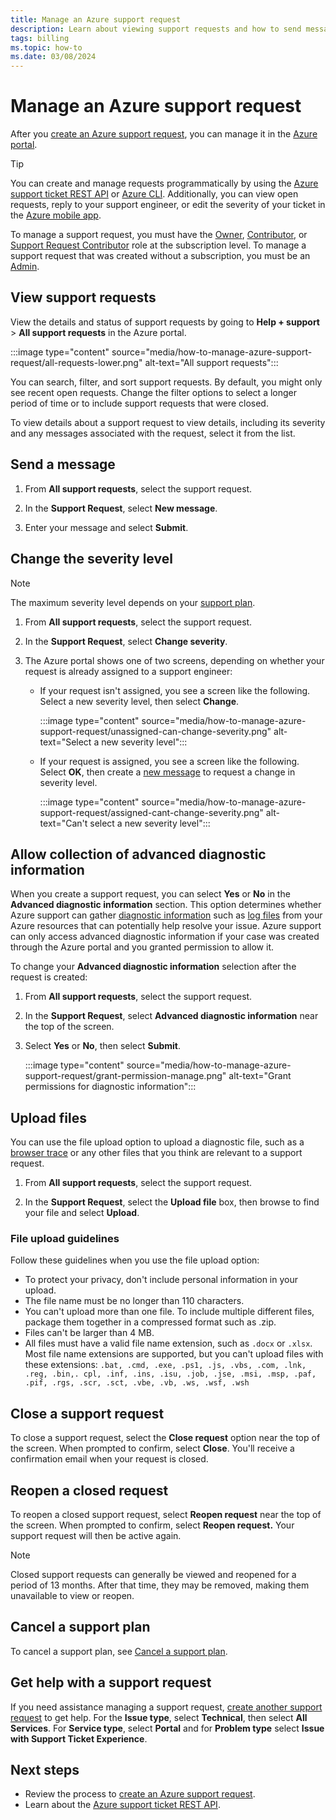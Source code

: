```yaml
---
title: Manage an Azure support request
description: Learn about viewing support requests and how to send messages, upload files, and manage options.
tags: billing
ms.topic: how-to
ms.date: 03/08/2024
---
```


# Manage an Azure support request

After you [create an Azure support request](how-to-create-azure-support-request.md), you can manage it in the [Azure portal](https://portal.azure.com).

> [!TIP]
> You can create and manage requests programmatically by using the [Azure support ticket REST API](/rest/api/support) or [Azure CLI](/cli/azure/azure-cli-support-request). Additionally, you can view open requests, reply to your support engineer, or edit the severity of your ticket in the [Azure mobile app](https://azure.microsoft.com/get-started/azure-portal/mobile-app/).

To manage a support request, you must have the [Owner](../../role-based-access-control/built-in-roles.md#owner), [Contributor](../../role-based-access-control/built-in-roles.md#contributor), or [Support Request Contributor](../../role-based-access-control/built-in-roles.md#support-request-contributor) role at the subscription level. To manage a support request that was created without a subscription, you must be an [Admin](../../active-directory/roles/permissions-reference.md).

## View support requests

View the details and status of support requests by going to **Help + support** >  **All support requests** in the Azure portal.

:::image type="content" source="media/how-to-manage-azure-support-request/all-requests-lower.png" alt-text="All support requests":::

You can search, filter, and sort support requests. By default, you might only see recent open requests. Change the filter options to select a longer period of time or to include support requests that were closed.

To view details about a support request to view details, including its severity and any messages associated with the request, select it from the list.

## Send a message

1. From **All support requests**, select the support request.

1. In the **Support Request**, select **New message**.

1. Enter your message and select **Submit**.

## Change the severity level

> [!NOTE]
> The maximum severity level depends on your [support plan](https://azure.microsoft.com/support/plans).

1. From **All support requests**, select the support request.

1. In the **Support Request**, select **Change severity**.

1. The Azure portal shows one of two screens, depending on whether your request is already assigned to a support engineer:

    - If your request isn't assigned, you see a screen like the following. Select a new severity level, then select **Change**.

        :::image type="content" source="media/how-to-manage-azure-support-request/unassigned-can-change-severity.png" alt-text="Select a new severity level":::

    - If your request is assigned, you see a screen like the following. Select **OK**, then create a [new message](#send-a-message) to request a change in severity level.

        :::image type="content" source="media/how-to-manage-azure-support-request/assigned-cant-change-severity.png" alt-text="Can't select a new severity level":::

## Allow collection of advanced diagnostic information

When you create a support request, you can select **Yes** or **No** in the **Advanced diagnostic information** section. This option determines whether Azure support can gather [diagnostic information](https://azure.microsoft.com/support/legal/support-diagnostic-information-collection/) such as [log files](how-to-create-azure-support-request.md#advanced-diagnostic-information-logs) from your Azure resources that can potentially help resolve your issue. Azure support can only access advanced diagnostic information if your case was created through the Azure portal and you granted permission to allow it.

To change your **Advanced diagnostic information** selection after the request is created:

1. From **All support requests**, select the support request.

1. In the **Support Request**, select **Advanced diagnostic information** near the top of the screen.

1. Select **Yes** or **No**, then select **Submit**.

    :::image type="content" source="media/how-to-manage-azure-support-request/grant-permission-manage.png" alt-text="Grant permissions for diagnostic information":::

## Upload files

You can use the file upload option to upload a diagnostic file, such as a [browser trace](../capture-browser-trace.md) or any other files that you think are relevant to a support request.

1. From **All support requests**, select the support request.

1. In the **Support Request**, select the **Upload file** box, then browse to find your file and select **Upload**.

### File upload guidelines

Follow these guidelines when you use the file upload option:

- To protect your privacy, don't include personal information in your upload.
- The file name must be no longer than 110 characters.
- You can't upload more than one file. To include multiple different files, package them together in a compressed format such as .zip.
- Files can't be larger than 4 MB.
- All files must have a valid file name extension, such as `.docx` or `.xlsx`. Most file name extensions are supported, but you can't upload files with these extensions: `.bat, .cmd, .exe, .ps1, .js, .vbs, .com, .lnk, .reg, .bin,. cpl, .inf, .ins, .isu, .job, .jse, .msi, .msp, .paf, .pif, .rgs, .scr, .sct, .vbe, .vb, .ws, .wsf, .wsh`

## Close a support request

To close a support request, select the **Close request** option near the top of the screen. When prompted to confirm, select **Close**. You'll receive a confirmation email when your request is closed.

## Reopen a closed request

To reopen a closed support request, select **Reopen request** near the top of the screen. When prompted to confirm, select **Reopen request.** Your support request will then be active again.

> [!NOTE]
> Closed support requests can generally be viewed and reopened for a period of 13 months. After that time, they may be removed, making them unavailable to view or reopen.

## Cancel a support plan

To cancel a support plan, see [Cancel a support plan](../../cost-management-billing/manage/cancel-azure-subscription.md#cancel-a-subscription-in-the-azure-portal).

## Get help with a support request

If you need assistance managing a support request, [create another support request](how-to-create-azure-support-request.md) to get help. For the **Issue type**, select **Technical**, then select **All Services**. For **Service type**, select **Portal** and for **Problem type** select **Issue with Support Ticket Experience**.

## Next steps

- Review the process to [create an Azure support request](how-to-create-azure-support-request.md).
- Learn about the [Azure support ticket REST API](/rest/api/support).

